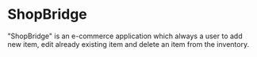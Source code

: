 # ShopBridge
"ShopBridge" is an e-commerce application which always a user to add new item, edit already existing item and delete an item from the inventory.

